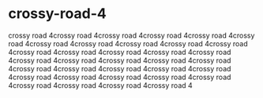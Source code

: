 # crossy-road-4
crossy road 4crossy road 4crossy road 4crossy road 4crossy road 4crossy road 4crossy road 4crossy road 4crossy road 4crossy road 4crossy road 4crossy road 4crossy road 4crossy road 4crossy road 4crossy road 4crossy road 4crossy road 4crossy road 4crossy road 4crossy road 4crossy road 4crossy road 4crossy road 4crossy road 4crossy road 4crossy road 4crossy road 4crossy road 4crossy road 4crossy road 4crossy road 4crossy road 4crossy road 4crossy road 4
